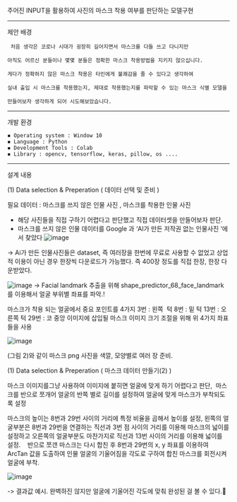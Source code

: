 주어진 INPUT을 활용하여 사진의 마스크 착용 여부를 판단하는 모델구현

_________________________________________________________________________________________________

제안 배경

	 처음 생각은 코로나 시대가 굉장히 길어지면서 마스크를 다들 쓰고 다니지만

	아직도 어르신 분들이나 몇몇 분들은 정확한 마스크 착용방법을 지키지 않으십니다.

	게다가 정확하지 않은 마스크 착용은 타인에게 불쾌감을 줄 수 있다고 생각하여 

	실내 출입 시 마스크를 착용했는지, 제대로 착용했는지를 파악할 수 있는 마스크 식별 모델을 

	만들어보자 생각하게 되어 시도해보았습니다.


_________________________________________________________________________________________________


개발 환경

	◾ Operating system : Window 10 
	◾ Language : Python
	◾ Development Tools : Colab
	◾ Library : opencv, tensorflow, keras, pillow, os ....
  
  
______________________________________________________________________________________________


설계 내용

(1) Data selection & Preperation ( 데이터 선택 및 준비 )

필요 데이터 : 마스크를 쓰지 않은 인물 사진 , 마스크를 착용한 인물 사진


 - 해당 사진들을 직접 구하기 어렵다고 판단했고 직접 데이터셋을 만들어보자 판단.
 - 마스크를 쓰지 않은 인물 데이터를 Google 과 ‘AI가 만든 저작권 없는 인물사진 ‘에서 찾았다 
![image](https://user-images.githubusercontent.com/66824080/202888695-31b5570b-0cb2-4f8c-aecd-2652f809e37a.png)

-> Ai가 만든 인물사진들은 dataset, 즉 여러장을 한번에 무료로 사용할 수 없었고 상업적 이용이 아닌 경우 한장씩 다운로드가 가능했다. 즉 400장 정도를 직접 한장, 한장 다운받았다.


![image](https://user-images.githubusercontent.com/66824080/202888733-3157bd33-3081-4fee-a93a-43708c4ff8e3.png)
 -> Facial landmark 추출을 위해  shape_predictor_68_face_landmark를 이용해서  얼굴 부위별 좌표를 파악.!


마스크가 착용 되는 얼굴에서 중요 포인트를 4가지
3번 : 왼쪽  턱
8번 : 밑 턱
13번 : 오른쪽 턱
29번 : 코 중앙
이미지에 삽입될 마스크 이미지 크기 조절을 위해 위 4가지 좌표들을 사용

![image](https://user-images.githubusercontent.com/66824080/202888752-1f7a6d75-aeff-4296-ae83-7af466b35267.png)


(그림 2)와 같이 마스크 png 사진을 색깔, 모양별로 여러 장 준비.


(1) Data selection & Preperation ( 마스크 데이터 만들기(2) )

마스크 이미지를그냥 사용하여 이미지에 붙히면 얼굴에 맞게 하기 어렵다고 판단,
 마스크를 반으로 쪼개어 얼굴의 반쪽 별로 길이를 설정하여 얼굴에 맞게 마스크가 부착되도록 설정

마스크의 높이는 8번과 29번 사이의 거리에 특정 비율을 곱해서 높이를 설정, 
왼쪽의 얼굴부분은 8번과 29번을 연결하는 직선과 3번 점 사이의 거리를 이용해 마스크의 넓이를 설정하고 
오른쪽의 얼굴부분도 마찬가지로 직선과 13번 사이의 거리를 이용해 넓이를 설정.
  
반으로 쪼갠 마스크는 다시 합친 후 8번과 29번의 x, y 좌표를 이용하여 ArcTan 값을 도출하여 
인물 얼굴의 기울어짐을 각도로 구하여 합친 마스크를 회전시켜 얼굴에 부착.

![image](https://user-images.githubusercontent.com/66824080/202888777-10b78f5a-fee0-4c62-a281-f547afea0d2f.png)

 -> 결과값 예시. 완벽하진 않지만 얼굴에 기울어진 각도에 맞춰 완성된 걸 볼 수 있다.






